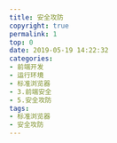 ```yaml
---
title: 安全攻防
copyright: true
permalink: 1
top: 0
date: 2019-05-19 14:22:32
categories:
- 前端开发
- 运行环境
- 标准浏览器
- 3.前端安全
- 5.安全攻防
tags:
- 标准浏览器
- 安全攻防
---
```

